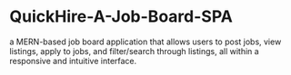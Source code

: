 # QuickHire-A-Job-Board-SPA
a MERN-based job board application that allows users to post jobs, view listings, apply to jobs, and filter/search through listings, all within a responsive and intuitive interface.

